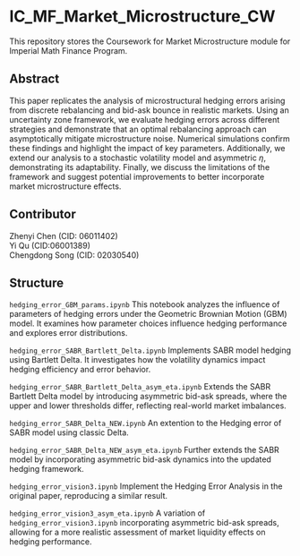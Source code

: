# IC_MF_Market_Microstructure_CW
This repository stores the Coursework for Market Microstructure module for Imperial Math Finance Program.

## Abstract

This paper replicates the analysis of microstructural hedging errors arising from discrete rebalancing and bid-ask bounce in realistic markets. Using an uncertainty zone framework, we evaluate hedging errors across different strategies and demonstrate that an optimal rebalancing approach can asymptotically mitigate microstructure noise. Numerical simulations confirm these findings and highlight the impact of key parameters. Additionally, we extend our analysis to a stochastic volatility model and asymmetric $\eta$, demonstrating its adaptability. Finally, we discuss the limitations of the framework and suggest potential improvements to better incorporate market microstructure effects.

## Contributor

Zhenyi Chen   (CID: 06011402)\
Yi Qu (CID:06001389)\
Chengdong Song (CID: 02030540)

## Structure

```hedging_error_GBM_params.ipynb```
This notebook analyzes the influence of parameters of hedging errors under the Geometric Brownian Motion (GBM) model. It examines how parameter choices influence hedging performance and explores error distributions.

```hedging_error_SABR_Bartlett_Delta.ipynb```
Implements SABR model hedging using Bartlett Delta. It investigates how the volatility dynamics impact hedging efficiency and error behavior.

```hedging_error_SABR_Bartlett_Delta_asym_eta.ipynb```
Extends the SABR Bartlett Delta model by introducing asymmetric bid-ask spreads, where the upper and lower thresholds differ, reflecting real-world market imbalances.

```hedging_error_SABR_Delta_NEW.ipynb```
An extention to the Hedging error of SABR model using classic Delta.

```hedging_error_SABR_Delta_NEW_asym_eta.ipynb```
Further extends the SABR model by incorporating asymmetric bid-ask dynamics into the updated hedging framework.

```hedging_error_vision3.ipynb```
Implement the Hedging Error Analysis in the original paper, reproducing a similar result.

```hedging_error_vision3_asym_eta.ipynb```
A variation of ```hedging_error_vision3.ipynb``` incorporating asymmetric bid-ask spreads, allowing for a more realistic assessment of market liquidity effects on hedging performance.
